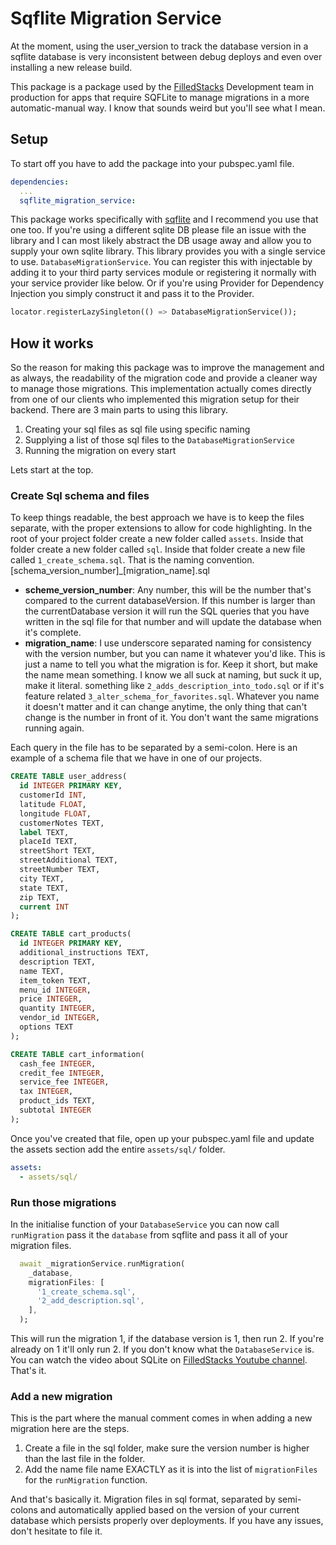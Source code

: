 # Sqflite Migration Service

At the moment, using the user_version to track the database version in a sqflite database is very inconsistent between debug deploys and even over installing a new release build.

This package is a package used by the [FilledStacks](https://www.filledstacks.com) Development team in production for apps that require SQFLite to manage migrations in a more automatic-manual way. I know that sounds weird but you'll see what I mean.

## Setup

To start off you have to add the package into your pubspec.yaml file.

```yaml
dependencies:
  ...
  sqflite_migration_service:
```

This package works specifically with [sqflite](https://pub.dev/packages/sqflite) and I recommend you use that one too. If you're using a different sqlite DB please file an issue with the library and I can most likely abstract the DB usage away and allow you to supply your own sqlite library. This library provides you with a single service to use. `DatabaseMigrationService`. You can register this with injectable by adding it to your third party services module or registering it normally with your service provider like below. Or if you're using Provider for Dependency Injection you simply construct it and pass it to the Provider.

```dart
locator.registerLazySingleton(() => DatabaseMigrationService());
```

## How it works

So the reason for making this package was to improve the management and as always, the readability of the migration code and provide a cleaner way to manage those migrations. This implementation actually comes directly from one of our clients who implemented this migration setup for their backend. There are 3 main parts to using this library.

1. Creating your sql files as sql file using specific naming
2. Supplying a list of those sql files to the `DatabaseMigrationService`
3. Running the migration on every start

Lets start at the top.

### Create Sql schema and files

To keep things readable, the best approach we have is to keep the files separate, with the proper extensions to allow for code highlighting. In the root of your project folder create a new folder called `assets`. Inside that folder create a new folder called `sql`. Inside that folder create a new file called `1_create_schema.sql`. That is the naming convention. [schema_version_number]\_[migration_name].sql

- **scheme_version_number**: Any number, this will be the number that's compared to the current databaseVersion. If this number is larger than the currentDatabase version it will run the SQL queries that you have written in the sql file for that number and will update the database when it's complete.
- **migration_name**: I use underscore separated naming for consistency with the version number, but you can name it whatever you'd like. This is just a name to tell you what the migration is for. Keep it short, but make the name mean something. I know we all suck at naming, but suck it up, make it literal. something like `2_adds_description_into_todo.sql` or if it's feature related `3_alter_schema_for_favorites.sql`. Whatever you name it doesn't matter and it can change anytime, the only thing that can't change is the number in front of it. You don't want the same migrations running again.

Each query in the file has to be separated by a semi-colon. Here is an example of a schema file that we have in one of our projects.

```sql
CREATE TABLE user_address(
  id INTEGER PRIMARY KEY,
  customerId INT,
  latitude FLOAT,
  longitude FLOAT,
  customerNotes TEXT,
  label TEXT,
  placeId TEXT,
  streetShort TEXT,
  streetAdditional TEXT,
  streetNumber TEXT,
  city TEXT,
  state TEXT,
  zip TEXT,
  current INT
);

CREATE TABLE cart_products(
  id INTEGER PRIMARY KEY,
  additional_instructions TEXT,
  description TEXT,
  name TEXT,
  item_token TEXT,
  menu_id INTEGER,
  price INTEGER,
  quantity INTEGER,
  vendor_id INTEGER,
  options TEXT
);

CREATE TABLE cart_information(
  cash_fee INTEGER,
  credit_fee INTEGER,
  service_fee INTEGER,
  tax INTEGER,
  product_ids TEXT,
  subtotal INTEGER
);
```

Once you've created that file, open up your pubspec.yaml file and update the assets section add the entire `assets/sql/` folder.

```yaml
assets:
  - assets/sql/
```

### Run those migrations

In the initialise function of your `DatabaseService` you can now call `runMigration` pass it the `database` from sqflite and pass it all of your migration files.

```dart
  await _migrationService.runMigration(
    _database,
    migrationFiles: [
      '1_create_schema.sql',
      '2_add_description.sql',
    ],
  );
```

This will run the migration 1, if the database version is 1, then run 2. If you're already on 1 it'll only run 2. If you don't know what the `DatabaseService` is. You can watch the video about SQLite on [FilledStacks Youtube channel](https://www.youtube.com/filledstacks). That's it.

### Add a new migration

This is the part where the manual comment comes in when adding a new migration here are the steps.

1. Create a file in the sql folder, make sure the version number is higher than the last file in the folder. 
2. Add the name file name EXACTLY as it is into the list of `migrationFiles` for the `runMigration` function.

And that's basically it. Migration files in sql format, separated by semi-colons and automatically applied based on the version of your current database which persists properly over deployments. If you have any issues, don't hesitate to file it. 
